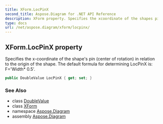```yaml
---
title: XForm.LocPinX
second_title: Aspose.Diagram for .NET API Reference
description: XForm property. Specifies the xcoordinate of the shapes pin center of rotation in relation to the origin of the shape. The default formula for determining LocPinX is FWidth 0.5
type: docs
url: /net/aspose.diagram/xform/locpinx/
---
```

## XForm.LocPinX property

Specifies the x-coordinate of the shape's pin (center of rotation) in relation to the origin of the shape. The default formula for determining LocPinX is: F='Width* 0.5'.

```csharp
public DoubleValue LocPinX { get; set; }
```

### See Also

* class [DoubleValue](../../doublevalue/)
* class [XForm](../)
* namespace [Aspose.Diagram](../../xform/)
* assembly [Aspose.Diagram](../../../)


